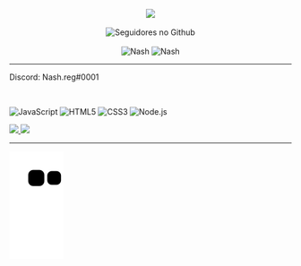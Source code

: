 <p align="center">
    <img src="https://discord.c99.nl/widget/theme-4/832340116395655288.png" />
</p>

<p align="center">
    <img src="https://img.shields.io/github/followers/NashKK?label=Follow&style=social" alt="Seguidores no Github" /><br>
    <br>
    <img src="https://github-readme-stats.vercel.app/api?username=NashKK&show_icons=true&theme=dark" alt="Nash" />
    <img src="https://github-readme-stats.vercel.app/api/top-langs/?username=NashKK&theme=dark" alt="Nash" />
   
</p>
<hr>

Discord: Nash.reg#0001

<br>

![JavaScript](https://img.shields.io/badge/-JavaScript-000000?style=for-the-badge&logo=javascript)
![HTML5](https://img.shields.io/badge/-HTML5-000000?style=for-the-badge&logo=HTML5)
![CSS3](https://img.shields.io/badge/-CSS3-000000?style=for-the-badge&logo=CSS3&logoColor=3799d6)
![Node.js](https://img.shields.io/badge/-Node.js-000000?style=for-the-badge&logo=node.js&logoColor=339933)

<div>
 <a href = "https://www.youtube.com/channel/UCRSuf5ZcXMsNYpTV4DkE7pA"> <img src="https://img.shields.io/badge/YouTube-FF0000?style=for-the-badge&logo=youtube&logoColor=white"
<a href = "https://twitch.tv/scrollzzza"> <img src="https://img.shields.io/badge/Twitch-9146FF?style=for-the-badge&logo=twitch&logoColor=white"
</div>

<hr>

  ![Snake animation](https://github.com/rafaballerini/rafaballerini/blob/output/github-contribution-grid-snake.svg)
